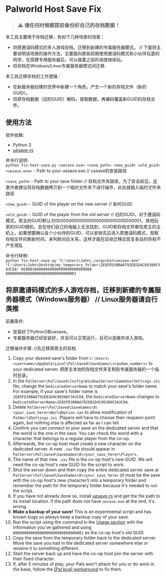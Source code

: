 # Palworld Host Save Fix

> ### :warning: 请任何时候都提前备份好自己的存档数据！

本工具主要用于存档迁移，有如下几种场景的场景：
- 将原邀请码模式的多人游戏存档，迁移到新建的专属服务器模式。  // 下面将主要说明该场景的操作方法，主要面向那些前期使用邀请码模式和小伙伴玩耍的同学，在搭建专用服务器后，可以接着之前的进度继续玩。
- 将存档在Windows/Linux专属服务器模式间迁移.

本工具迁移存档的工作逻辑：
- 在新服务器创建的世界中新建一个角色，产生一个新的存档文件（新的GUID）。
- 将原存档数据（旧的GUID）解码，提取数据，再编码覆盖新GUID的存档文件。


## 使用方法

软件依赖:
- Python 3
- [uesave-rs](https://github.com/trumank/uesave-rs)

命令行说明:    
`python fix-host-save.py <uesave.exe> <save_path> <new_guid> <old_guid>`    
`<uesave.exe>` - Path to your uesave.exe    // ussave的安装路径

`<save_path>` - Path to your save folder    // 存档文件夹路径，为了安全起见，这里作者建议将存档数据拷贝到一个临时文件夹下进行操作，此处就输入临时文件夹路径  

`<new_guid>` - GUID of the player on the new server    // 新的GUID

`<old_guid>` - GUID of the player from the old server  // 旧的GUID，对于邀请码模式，房主的GUID默认为00000000000000000000000000000001，其他玩家的GUID随机，且在他们自己的电脑上无法找到，GUID和存档文件都在房主的主机上，如果想要确认各个小伙伴的GUID，可以安排先后进入原邀请码模式，观察存档文件的刷新时间，来判断对应关系，这样才能在后续迁移后恢复各自的存档不产生错乱

命令行样例:    
`python fix-host-save.py "C:\Users\John\.cargo\bin\uesave.exe" "C:\Users\John\Desktop\my_temporary_folder\2E85FD38BAA792EB1D4C09386F3A3CDA" 6E80B1A6000000000000000000000000 00000000000000000000000000000001`

## 将原邀请码模式的多人游戏存档，迁移到新建的专属服务器模式（Windows服务器） // Linux服务器请自行类推

前置条件:
- 安装好了Python3和uesave。
- 专属服务器已经安装好，并且可以正常运行，且可以连接并进入游戏。


迁移操作步骤: //先迁移原房主的存档
1. Copy your desired save's folder from `C:\Users\<username>\AppData\Local\Pal\Saved\SaveGames\<random_numbers>` to your dedicated server. 把房主本地的存档文件夹复制到专属服务器的一个临时目录。
2. In the `PalServer\Pal\Saved\Config\WindowsServer\GameUserSettings.ini` file, change the `DedicatedServerName` to match your save's folder name. For example, if your save's folder name is `2E85FD38BAA792EB1D4C09386F3A3CDA`, the `DedicatedServerName` changes to `DedicatedServerName=2E85FD38BAA792EB1D4C09386F3A3CDA`.
3. Delete `PalServer\Pal\Saved\SaveGames\0\<your_save_here>\WorldOption.sav` to allow modification of `PalWorldSettings.ini`. Players will have to choose their respawn point again, but nothing else is affected as far as I can tell.
4. Confirm you can connect to your save on the dedicated server and that the world is the one in the save. You can check the world with a character that belongs to a regular player from the co-op.
5. Afterwards, the co-op host must create a new character on the dedicated server. A new `.sav` file should appear in `PalServer\Pal\Saved\SaveGames\0\<your_save_here>\Players`.
6. The name of that new `.sav` file is the co-op host's new GUID. We will need the co-op host's new GUID for the script to work.
7. Shut the server down and then copy the entire dedicated server save at `PalServer\Pal\Saved\SaveGames\0\<your_save_here>` (it must be the save with the co-op host's new character!) into a temporary folder and remember the path for the temporary folder because it's needed to run the script.
8. If you have not already done so, install [uesave-rs](https://github.com/trumank/uesave-rs) and get the file path to its install location. If the path does not have `uesave.exe` at the end, it's wrong.
9. **Make a backup of your save!** This is an experimental script and has known bugs so always keep a backup copy of your save.
10. Run the script using the command in the [Usage section](#usage) with the information you've gathered and using `00000000000000000000000000000001` as the co-op host's old GUID.
11. Copy the save from the temporary folder back to the dedicated server. Move the save you had in the dedicated server somewhere else or rename it to something different.
12. Start the server back up and have the co-op host join the server with their fixed character.
13. If, after 5 minutes of play, your Pals won't attack for you or do work in the base, follow the [\[Pal bug\] workaround](#pal-bug) to fix them.


